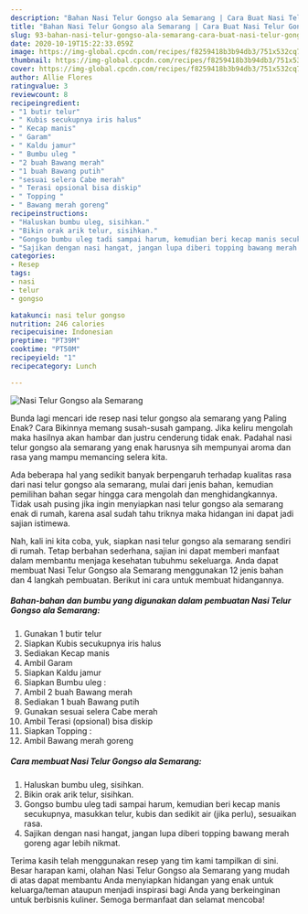 ```yaml
---
description: "Bahan Nasi Telur Gongso ala Semarang | Cara Buat Nasi Telur Gongso ala Semarang Yang Lezat"
title: "Bahan Nasi Telur Gongso ala Semarang | Cara Buat Nasi Telur Gongso ala Semarang Yang Lezat"
slug: 93-bahan-nasi-telur-gongso-ala-semarang-cara-buat-nasi-telur-gongso-ala-semarang-yang-lezat
date: 2020-10-19T15:22:33.059Z
image: https://img-global.cpcdn.com/recipes/f8259418b3b94db3/751x532cq70/nasi-telur-gongso-ala-semarang-foto-resep-utama.jpg
thumbnail: https://img-global.cpcdn.com/recipes/f8259418b3b94db3/751x532cq70/nasi-telur-gongso-ala-semarang-foto-resep-utama.jpg
cover: https://img-global.cpcdn.com/recipes/f8259418b3b94db3/751x532cq70/nasi-telur-gongso-ala-semarang-foto-resep-utama.jpg
author: Allie Flores
ratingvalue: 3
reviewcount: 8
recipeingredient:
- "1 butir telur"
- " Kubis secukupnya iris halus"
- " Kecap manis"
- " Garam"
- " Kaldu jamur"
- " Bumbu uleg "
- "2 buah Bawang merah"
- "1 buah Bawang putih"
- "sesuai selera Cabe merah"
- " Terasi opsional bisa diskip"
- " Topping "
- " Bawang merah goreng"
recipeinstructions:
- "Haluskan bumbu uleg, sisihkan."
- "Bikin orak arik telur, sisihkan."
- "Gongso bumbu uleg tadi sampai harum, kemudian beri kecap manis secukupnya, masukkan telur, kubis dan sedikit air (jika perlu), sesuaikan rasa."
- "Sajikan dengan nasi hangat, jangan lupa diberi topping bawang merah goreng agar lebih nikmat."
categories:
- Resep
tags:
- nasi
- telur
- gongso

katakunci: nasi telur gongso 
nutrition: 246 calories
recipecuisine: Indonesian
preptime: "PT39M"
cooktime: "PT50M"
recipeyield: "1"
recipecategory: Lunch

---
```



![Nasi Telur Gongso ala Semarang](https://img-global.cpcdn.com/recipes/f8259418b3b94db3/751x532cq70/nasi-telur-gongso-ala-semarang-foto-resep-utama.jpg)

Bunda lagi mencari ide resep nasi telur gongso ala semarang yang Paling Enak? Cara Bikinnya memang susah-susah gampang. Jika keliru mengolah maka hasilnya akan hambar dan justru cenderung tidak enak. Padahal nasi telur gongso ala semarang yang enak harusnya sih mempunyai aroma dan rasa yang mampu memancing selera kita.



Ada beberapa hal yang sedikit banyak berpengaruh terhadap kualitas rasa dari nasi telur gongso ala semarang, mulai dari jenis bahan, kemudian pemilihan bahan segar hingga cara mengolah dan menghidangkannya. Tidak usah pusing jika ingin menyiapkan nasi telur gongso ala semarang enak di rumah, karena asal sudah tahu triknya maka hidangan ini dapat jadi sajian istimewa.


Nah, kali ini kita coba, yuk, siapkan nasi telur gongso ala semarang sendiri di rumah. Tetap berbahan sederhana, sajian ini dapat memberi manfaat dalam membantu menjaga kesehatan tubuhmu sekeluarga. Anda dapat membuat Nasi Telur Gongso ala Semarang menggunakan 12 jenis bahan dan 4 langkah pembuatan. Berikut ini cara untuk membuat hidangannya.

<!--inarticleads1-->

##### Bahan-bahan dan bumbu yang digunakan dalam pembuatan Nasi Telur Gongso ala Semarang:

1. Gunakan 1 butir telur
1. Siapkan  Kubis secukupnya iris halus
1. Sediakan  Kecap manis
1. Ambil  Garam
1. Siapkan  Kaldu jamur
1. Siapkan  Bumbu uleg :
1. Ambil 2 buah Bawang merah
1. Sediakan 1 buah Bawang putih
1. Gunakan sesuai selera Cabe merah
1. Ambil  Terasi (opsional) bisa diskip
1. Siapkan  Topping :
1. Ambil  Bawang merah goreng




<!--inarticleads2-->

##### Cara membuat Nasi Telur Gongso ala Semarang:

1. Haluskan bumbu uleg, sisihkan.
1. Bikin orak arik telur, sisihkan.
1. Gongso bumbu uleg tadi sampai harum, kemudian beri kecap manis secukupnya, masukkan telur, kubis dan sedikit air (jika perlu), sesuaikan rasa.
1. Sajikan dengan nasi hangat, jangan lupa diberi topping bawang merah goreng agar lebih nikmat.




Terima kasih telah menggunakan resep yang tim kami tampilkan di sini. Besar harapan kami, olahan Nasi Telur Gongso ala Semarang yang mudah di atas dapat membantu Anda menyiapkan hidangan yang enak untuk keluarga/teman ataupun menjadi inspirasi bagi Anda yang berkeinginan untuk berbisnis kuliner. Semoga bermanfaat dan selamat mencoba!
